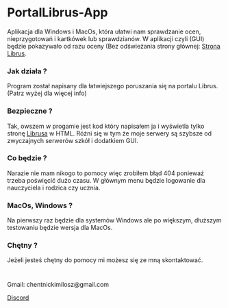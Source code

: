 # PortalLibrus-App
Aplikacja dla Windows i MacOs, która ułatwi nam sprawdzanie ocen, nieprzygotowań i kartkówek lub sprawdzianów. W aplikacji czyli (GUI) będzie pokazywało od razu oceny (Bez odświeżania strony głównej: [Strona Librus](https://portal.librus.pl/rodzina).
### Jak działa ?
Program został napisany dla łatwiejszego poruszania się na portalu Librus. (Patrz wyżej dla więcej info)
### Bezpieczne ?
Tak, owszem w progamie jest kod który napisałem ja i wyświetla tylko stronę [Librusa](https://portal.librus.pl/rodzina) w HTML. Różni się w tym że moje serwery są szybsze od zwyczajnych serwerów szkół i dodatkiem GUI.
### Co będzie ?
Narazie nie mam nikogo to pomocy więc zrobiłem błąd 404 ponieważ trzeba poświęcić dużo czasu. W głównym menu będzie logowanie dla nauczyciela i rodzica czy ucznia.
### MacOs, Windows ?
Na pierwszy raz będzie dla systemów Windows ale po większym, dłuższym testowaniu będzie wersja dla MacOs.
### Chętny ?
Jeżeli jesteś chętny do pomocy mi możesz się ze mną skontaktować.
<h1 align=></h1>
Gmail: chentnickimilosz@gmail.com

[Discord](https://discord.gg/MznJvvcVCp)



